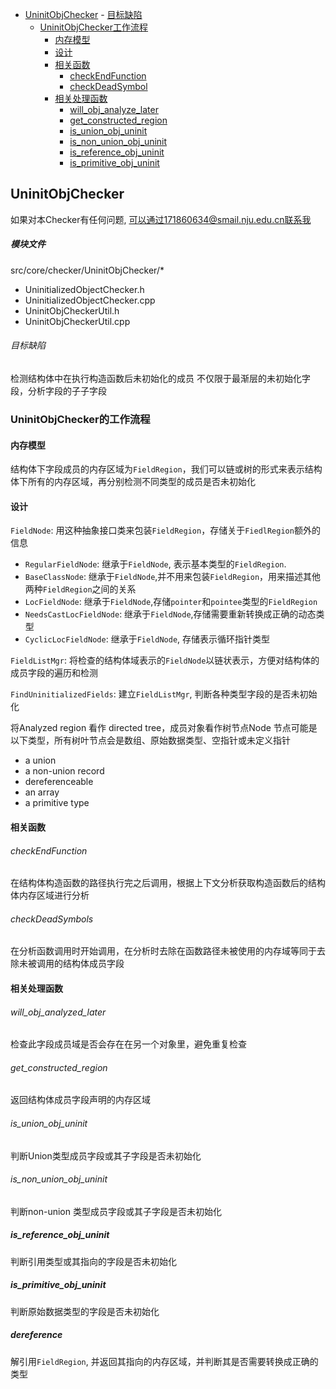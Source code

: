- [UninitObjChecker](UninitObjChecker.md)
      - [目标缺陷](#目标缺陷)
  - [UninitObjChecker工作流程](#uninitobjchecker的工作流程)
    - [内存模型](#内存模型)
    - [设计](#设计)
    - [相关函数](#相关函数)
      - [checkEndFunction](#checkendfunction)
      - [checkDeadSymbol](#checkdeadsymbols)
    - [相关处理函数](#相关处理函数)
      - [will_obj_analyze_later](#will_obj_analyzed_later)
      - [get_constructed_region](#get_constructed_region)
      - [is_union_obj_uninit](#is_union_obj_uninit)
      - [is_non_union_obj_uninit](#is_non_union_obj_uninit)
      - [is_reference_obj_uninit](#is_reference_obj_uninit)
      - [is_primitive_obj_uninit](#is_primitive_obj_uninit)


## UninitObjChecker

如果对本Checker有任何问题, 可以通过171860634@smail.nju.edu.cn联系我

##### 模块文件

src/core/checker/UninitObjChecker/*

- UninitializedObjectChecker.h
- UninitializedObjectChecker.cpp
- UninitObjCheckerUtil.h
- UninitObjCheckerUtil.cpp

###### 目标缺陷

检测结构体中在执行构造函数后未初始化的成员
不仅限于最渐层的未初始化字段，分析字段的子子字段

### UninitObjChecker的工作流程

#### 内存模型

结构体下字段成员的内存区域为`FieldRegion`，我们可以链或树的形式来表示结构体下所有的内存区域，再分别检测不同类型的成员是否未初始化

#### 设计

`FieldNode`: 用这种抽象接口类来包装`FieldRegion`，存储关于`FiedlRegion`额外的信息

- `RegularFieldNode`: 继承于`FieldNode`, 表示基本类型的`FieldRegion`.
- `BaseClassNode`: 继承于`FieldNode`,并不用来包装`FieldRegion`，用来描述其他两种`FieldRegion`之间的关系
- `LocFieldNode`: 继承于`FieldNode`,存储`pointer`和`pointee`类型的`FieldRegion`
- `NeedsCastLocFieldNode`: 继承于`FieldNode`,存储需要重新转换成正确的动态类型
- `CyclicLocFieldNode`: 继承于`FieldNode`, 存储表示循环指针类型
  

`FieldListMgr`: 将检查的结构体域表示的`FieldNode`以链状表示，方便对结构体的成员字段的遍历和检测

`FindUninitializedFields`: 建立`FieldListMgr`, 判断各种类型字段的是否未初始化

将Analyzed region 看作 directed tree，成员对象看作树节点Node
节点可能是以下类型，所有树叶节点会是数组、原始数据类型、空指针或未定义指针
- a union
- a non-union record
- dereferenceable
- an array
- a primitive type


#### 相关函数

###### checkEndFunction

在结构体构造函数的路径执行完之后调用，根据上下文分析获取构造函数后的结构体内存区域进行分析

###### checkDeadSymbols

在分析函数调用时开始调用，在分析时去除在函数路径未被使用的内存域等同于去除未被调用的结构体成员字段

#### 相关处理函数

###### will_obj_analyzed_later

检查此字段成员域是否会存在在另一个对象里，避免重复检查

###### get_constructed_region

返回结构体成员字段声明的内存区域

###### is_union_obj_uninit

判断Union类型成员字段或其子字段是否未初始化

###### is_non_union_obj_uninit

判断non-union 类型成员字段或其子字段是否未初始化

##### is_reference_obj_uninit

判断引用类型或其指向的字段是否未初始化

##### is_primitive_obj_uninit

判断原始数据类型的字段是否未初始化

##### dereference

解引用`FieldRegion`, 并返回其指向的内存区域，并判断其是否需要转换成正确的类型







